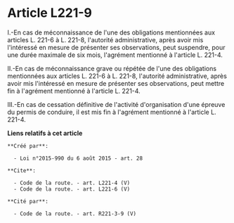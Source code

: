 # Article L221-9

I.-En cas de méconnaissance de l'une des obligations mentionnées aux articles L. 221-6 à L. 221-8, l'autorité administrative,
après avoir mis l'intéressé en mesure de présenter ses observations, peut suspendre, pour une durée maximale de six mois,
l'agrément mentionné à l'article L. 221-4. 

II.-En cas de méconnaissance grave ou répétée de l'une des obligations mentionnées aux articles L. 221-6 à L. 221-8,
l'autorité administrative, après avoir mis l'intéressé en mesure de présenter ses observations, peut mettre fin à l'agrément
mentionné à l'article L. 221-4. 

III.-En cas de cessation définitive de l'activité d'organisation d'une épreuve du permis de conduire, il est mis fin à
l'agrément mentionné à l'article L. 221-4.

**Liens relatifs à cet article**

	**Créé par**:

	  - Loi n°2015-990 du 6 août 2015 - art. 28

	**Cite**:

	  - Code de la route. - art. L221-4 (V)
	  - Code de la route. - art. L221-6 (V)

	**Cité par**:

	  - Code de la route. - art. R221-3-9 (V)
